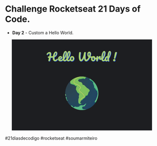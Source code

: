 
# Challenge Rocketseat 21 Days of Code.
* **Day 2** - Custom a Hello World.

<div align ="center">
  <img width="460" height="300"src="assets/helloo.gif" alt="">
</div>

#21diasdecodigo #rocketseat #soumarmiteiro



